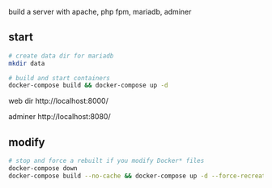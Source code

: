 build a server with apache, php fpm, mariadb, adminer

## start

```bash
# create data dir for mariadb
mkdir data

# build and start containers
docker-compose build && docker-compose up -d
```

web dir
http://localhost:8000/

adminer 
http://localhost:8080/

## modify

```bash
# stop and force a rebuilt if you modify Docker* files
docker-compose down
docker-compose build --no-cache && docker-compose up -d --force-recreate
```



